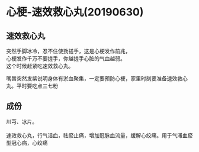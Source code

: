 # 心梗-速效救心丸(20190630)

<a name="MwMWR"></a>
## 速效救心丸

突然手脚冰冷，忍不住使劲搓手，这是心梗发作前兆，<br />心梗发作千万不要搓手，你越搓手心脏的气血越弱。<br />这个时候赶紧吃速效救心丸。

嘴唇突然发紫说明身体有淤血聚集，一定要预防心梗，家里时刻要准备速效救心丸。平时要吃点三七粉

<a name="Y6AHk"></a>
## 成份
川芎、冰片。<br />
<br />
速效救心丸，行气活血，祛瘀止痛，增加冠脉血流量，缓解心绞痛。用于气滞血瘀型冠心病，心绞痛
